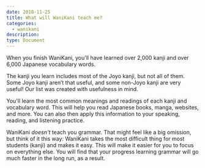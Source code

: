 ```yaml
---
date: 2018-11-25
title: What will WaniKani teach me?
categories:
  - wanikani
description:
type: Document
---
```


When you finish WaniKani, you'll have learned over 2,000 kanji and over 6,000 Japanese vocabulary words.

The kanji you learn includes most of the Joyo kanji, but not all of them. Some Joyo kanji aren’t that useful, and some non-Joyo kanji are very useful! Our list was created with usefulness in mind.

You'll learn the most common meanings and readings of each kanji and vocabulary word. This will help you read Japanese books, manga, websites, and more. You can also then apply this information to your speaking, reading, and listening practice.

WaniKani _doesn't_ teach you grammar. That might feel like a big omission, but think of it this way: WaniKani takes the most difficult thing for most students (kanji) and makes it easy. This will make it easier for you to focus on everything else. You will find that your progress learning grammar will go much faster in the long run, as a result.
